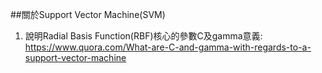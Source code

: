 ##關於Support Vector Machine(SVM)
1. 說明Radial Basis Function(RBF)核心的參數C及gamma意義:<br>
https://www.quora.com/What-are-C-and-gamma-with-regards-to-a-support-vector-machine

